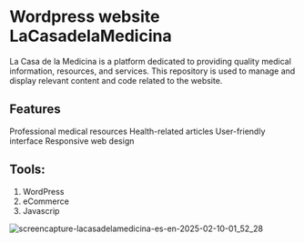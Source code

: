 # Wordpress website LaCasadelaMedicina
La Casa de la Medicina is a platform dedicated to providing quality medical information, resources, and services. This repository is used to manage and display relevant content and code related to the website.

## Features
Professional medical resources
Health-related articles
User-friendly interface
Responsive web design

## Tools:
1. WordPress
2. eCommerce
3. Javascrip

![screencapture-lacasadelamedicina-es-en-2025-02-10-01_52_28](https://github.com/user-attachments/assets/32715f84-47a6-4e1b-994c-23138449cd8e)

    
